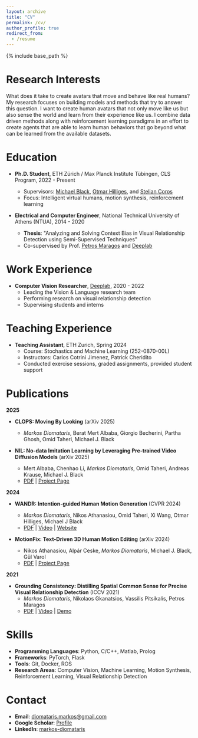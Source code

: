 ```yaml
---
layout: archive
title: "CV"
permalink: /cv/
author_profile: true
redirect_from:
  - /resume
---
```


{% include base_path %}

Research Interests
======
What does it take to create avatars that move and behave like real humans? My research focuses on building models and methods that try to answer this question. I want to create human avatars that not only move like us but also sense the world and learn from their experience like us. I combine data driven methods along with reinforcement learning paradigms in an effort to create agents that are able to learn human behaviors that go beyond what can be learned from the available datasets.

Education
======
* **Ph.D. Student**, ETH Zürich / Max Planck Institute Tübingen, CLS Program, 2022 - Present
  * Supervisors: [Michael Black](https://ps.is.mpg.de/person/black), [Otmar Hilliges](https://ait.ethz.ch/people/hilliges), and [Stelian Coros](https://crl.ethz.ch/people/coros/index.html)
  * Focus: Intelligent virtual humans, motion synthesis, reinforcement learning

* **Electrical and Computer Engineer**, National Technical University of Athens (NTUA), 2014 - 2020
  * **Thesis**: "Analyzing and Solving Context Bias in Visual Relationship Detection using Semi-Supervised Techniques"
  * Co-supervised by Prof. [Petros Maragos](http://cvsp.cs.ntua.gr/maragos/) and [Deeplab](https://deeplab.ai)

Work Experience
======
* **Computer Vision Researcher**, [Deeplab](https://deeplab.ai), 2020 - 2022
  * Leading the Vision & Language research team
  * Performing research on visual relationship detection
  * Supervising students and interns

Teaching Experience
======
* **Teaching Assistant**, ETH Zurich, Spring 2024
  * Course: Stochastics and Machine Learning (252-0870-00L)
  * Instructors: Carlos Cotrini Jimenez, Patrick Cheridito
  * Conducted exercise sessions, graded assignments, provided student support

Publications
======

**2025**
* **CLOPS: Moving By Looking** (arXiv 2025)
  * *Markos Diomataris*, Berat Mert Albaba, Giorgio Becherini, Partha Ghosh, Omid Taheri, Michael J. Black

* **NIL: No-data Imitation Learning by Leveraging Pre-trained Video Diffusion Models** (arXiv 2025)
  * Mert Albaba, Chenhao Li, *Markos Diomataris*, Omid Taheri, Andreas Krause, Michael J. Black
  * [PDF](https://arxiv.org/abs/2503.10626) | [Project Page](https://mertalbaba.github.io/projects/1_nil/)

**2024**
* **WANDR: Intention-guided Human Motion Generation** (CVPR 2024)
  * *Markos Diomataris*, Nikos Athanasiou, Omid Taheri, Xi Wang, Otmar Hilliges, Michael J Black
  * [PDF](https://arxiv.org/pdf/2404.15383) | [Video](https://youtu.be/9szizM-XUCg?si=B836zQoWTI4I9s61) | [Website](https://wandr.is.tue.mpg.de/)

* **MotionFix: Text-Driven 3D Human Motion Editing** (arXiv 2024)
  * Nikos Athanasiou, Alpár Ceske, *Markos Diomataris*, Michael J. Black, Gül Varol
  * [PDF](https://arxiv.org/abs/2408.00712) | [Project Page](https://cure-lab.github.io/MotionFix/)

**2021**
* **Grounding Consistency: Distilling Spatial Common Sense for Precise Visual Relationship Detection** (ICCV 2021)
  * *Markos Diomataris*, Nikolaos Gkanatsios, Vassilis Pitsikalis, Petros Maragos
  * [PDF](https://openaccess.thecvf.com/content/ICCV2021/papers/Diomataris_Grounding_Consistency_Distilling_Spatial_Common_Sense_for_Precise_Visual_Relationship_ICCV_2021_paper.pdf) | [Video](https://www.youtube.com/watch?v=PQ9PH6do9Gc&t=2s) | [Demo](https://deeplab.ai/demo/vrd)

Skills
======
* **Programming Languages**: Python, C/C++, Matlab, Prolog
* **Frameworks**: PyTorch, Flask
* **Tools**: Git, Docker, ROS
* **Research Areas**: Computer Vision, Machine Learning, Motion Synthesis, Reinforcement Learning, Visual Relationship Detection

Contact
======
* **Email**: [diomataris.markos@gmail.com](mailto:diomataris.markos@gmail.com)
* **Google Scholar**: [Profile](https://scholar.google.com/citations?user=ImJYkBgAAAAJ&hl=en&oi=ao)
* **LinkedIn**: [markos-diomataris](https://www.linkedin.com/in/markos-diomataris-1b34881bb/)
